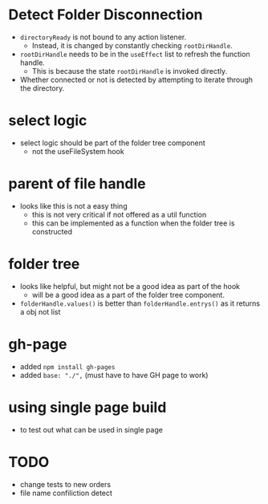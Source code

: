 # Detect Folder Disconnection
- `directoryReady` is not bound to any action listener.
    - Instead, it is changed by constantly checking `rootDirHandle`.
- `rootDirHandle` needs to be in the `useEffect` list to refresh the function handle.
    - This is because the state `rootDirHandle` is invoked directly.
- Whether connected or not is detected by attempting to iterate through the directory.

# select logic
- select logic should be part of the folder tree component
    - not the useFileSystem hook

# parent of file handle
- looks like this is not a easy thing
    - this is not very critical if not offered as a util function
    - this can be implemented as a function when the folder tree is constructed

# folder tree
- looks like helpful, but might not be a good idea as part of the hook
    - will be a good idea as a part of the folder tree component.
- `folderHandle.values()` is better than `folderHandle.entrys()` as it returns a obj not list

# gh-page 
- added `npm install gh-pages`
- added `base: "./",` (must have to have GH page to work)

# using single page build 
- to test out what can be used in single page

# TODO
- change tests to new orders
- file name confiliction detect